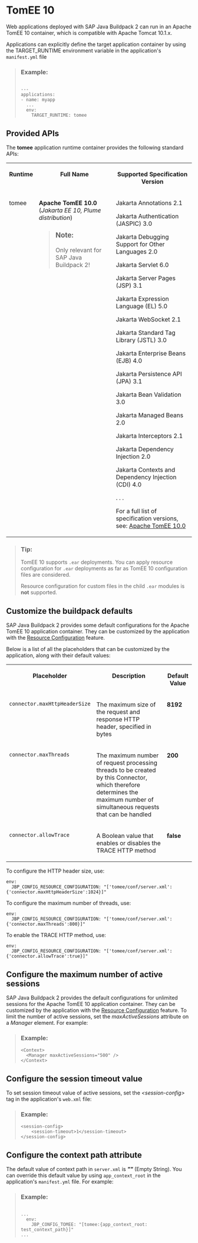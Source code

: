 <!-- loio66e808e22ffd4a32884d725516d95166 -->

# TomEE 10

Web applications deployed with SAP Java Buildpack 2 can run in an Apache TomEE 10 container, which is compatible with Apache Tomcat 10.1.x.

Applications can explicitly define the target application container by using the TARGET\_RUNTIME environment variable in the application's `manifest.yml` file

> ### Example:  
> ```
> 
> ---
> applications:
> - name: myapp
>   ...
>   env:
>     TARGET_RUNTIME: tomee
> ```



<a name="loio66e808e22ffd4a32884d725516d95166__section_lnr_2bv_42b"/>

## Provided APIs

The **tomee** application runtime container provides the following standard APIs:


<table>
<tr>
<th valign="top">

Runtime

</th>
<th valign="top">

Full Name

</th>
<th valign="top">

Supported Specification Version

</th>
</tr>
<tr>
<td valign="top">

tomee

</td>
<td valign="top">

**Apache TomEE 10.0** \(*Jakarta EE 10, Plume distribution*\)

> ### Note:  
> Only relevant for SAP Java Buildpack 2!



</td>
<td valign="top">

Jakarta Annotations 2.1

Jakarta Authentication \(JASPIC\) 3.0

Jakarta Debugging Support for Other Languages 2.0

Jakarta Servlet 6.0

Jakarta Server Pages \(JSP\) 3.1

Jakarta Expression Language \(EL\) 5.0

Jakarta WebSocket 2.1

Jakarta Standard Tag Library \(JSTL\) 3.0

Jakarta Enterprise Beans \(EJB\) 4.0

Jakarta Persistence API \(JPA\) 3.1

Jakarta Bean Validation 3.0

Jakarta Managed Beans 2.0

Jakarta Interceptors 2.1

Jakarta Dependency Injection 2.0

Jakarta Contexts and Dependency Injection \(CDI\) 4.0

. . .

For a full list of specification versions, see: [Apache TomEE 10.0](https://tomee.apache.org/tomee-10.0/docs/comparison.html#specifications)

</td>
</tr>
</table>

> ### Tip:  
> TomEE 10 supports `.ear` deployments. You can apply resource configuration for `.ear` deployments as far as TomEE 10 configuration files are considered.
> 
> Resource configuration for custom files in the child `.ear` modules is **not** supported.



<a name="loio66e808e22ffd4a32884d725516d95166__section_cq3_nbv_42b"/>

## Customize the buildpack defaults

SAP Java Buildpack 2 provides some default configurations for the Apache TomEE 10 application container. They can be customized by the application with the [Resource Configuration](resource-configuration-c893e9c.md) feature.

Below is a list of all the placeholders that can be customized by the application, along with their default values:


<table>
<tr>
<th valign="top">

Placeholder

</th>
<th valign="top">

Description

</th>
<th valign="top">

Default Value

</th>
</tr>
<tr>
<td valign="top">

`connector.maxHttpHeaderSize` 

</td>
<td valign="top">

The maximum size of the request and response HTTP header, specified in bytes

</td>
<td valign="top">

**8192** 

</td>
</tr>
<tr>
<td valign="top">

`connector.maxThreads` 

</td>
<td valign="top">

The maximum number of request processing threads to be created by this Connector, which therefore determines the maximum number of simultaneous requests that can be handled

</td>
<td valign="top">

**200** 

</td>
</tr>
<tr>
<td valign="top">

`connector.allowTrace` 

</td>
<td valign="top">

A Boolean value that enables or disables the TRACE HTTP method

</td>
<td valign="top">

**false** 

</td>
</tr>
</table>

To configure the HTTP header size, use:

```
env:
  JBP_CONFIG_RESOURCE_CONFIGURATION: "['tomee/conf/server.xml': {'connector.maxHttpHeaderSize':1024}]"
```

To configure the maximum number of threads, use:

```
env:
  JBP_CONFIG_RESOURCE_CONFIGURATION: "['tomee/conf/server.xml': {'connector.maxThreads':800}]"
```

To enable the TRACE HTTP method, use:

```
env:
  JBP_CONFIG_RESOURCE_CONFIGURATION: "['tomee/conf/server.xml': {'connector.allowTrace':true}]"
```



<a name="loio66e808e22ffd4a32884d725516d95166__section_w3t_zc4_2fb"/>

## Configure the maximum number of active sessions

SAP Java Buildpack 2 provides the default configurations for unlimited sessions for the Apache TomEE 10 application container. They can be customized by the application with the [Resource Configuration](resource-configuration-c893e9c.md) feature. To limit the number of active sessions, set the *maxActiveSessions* attribute on a *Manager* element. For example:

> ### Example:  
> ```
> <Context>
>   <Manager maxActiveSessions="500" />
> </Context>
> ```



<a name="loio66e808e22ffd4a32884d725516d95166__section_i33_1d4_2fb"/>

## Configure the session timeout value

To set session timeout value of active sessions, set the *<session-config\>* tag in the application's `web.xml` file:

> ### Example:  
> ```
> <session-config>
>     <session-timeout>1</session-timeout>
> </session-config>
> ```



<a name="loio66e808e22ffd4a32884d725516d95166__section_lbp_bw5_sfb"/>

## Configure the context path attribute

The default value of context path in `server.xml` is ***""*** \(Empty String\). You can override this default value by using `app_context_root` in the application's `manifest.yml` file. For example:

> ### Example:  
> ```
> 
> ...
>   env:
>     JBP_CONFIG_TOMEE: "[tomee:{app_context_root: test_context_path}]"
> ...
> ```

